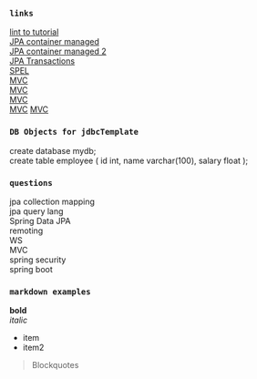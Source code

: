 ### `links`  
[lint to tutorial](https://www.javatpoint.com/spring-tutorial)  
[JPA container managed](https://www.baeldung.com/the-persistence-layer-with-spring-and-jpa)  
[JPA container managed 2](http://www.makble.com/jpa-configuration-in-spring-with-annotation-example)  
[JPA Transactions](https://en.wikibooks.org/wiki/Java_Persistence/Transactions)  
[SPEL](https://dzone.com/articles/learn-spring-expression-language-with-examples)  
[MVC](https://auth0.com/blog/spring-5-embedded-tomcat-8-gradle-tutorial/)  
[MVC](https://www.baeldung.com/spring-mvc-tutorial)  
[MVC](https://www.baeldung.com/spring-xml-vs-java-config)  
[MVC](https://crunchify.com/simplest-spring-mvc-hello-world-example-tutorial-spring-model-view-controller-tips/)
[MVC](https://www.journaldev.com/14476/spring-mvc-example)  

### `DB Objects for jdbcTemplate`  
create database mydb;  
create table employee
(
  id int,
  name varchar(100),
  salary float
);

### `questions`  
jpa collection mapping  
jpa query lang  
Spring Data JPA  
remoting  
WS  
MVC  
spring security  
spring boot  

### `markdown examples`
**bold**  
*italic*  
* item
* item2
> Blockquotes
